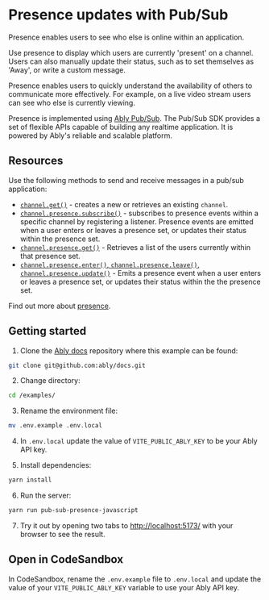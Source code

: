 # Presence updates with Pub/Sub

Presence enables users to see who else is online within an application.

Use presence to display which users are currently 'present' on a channel. Users can also manually update their status, such as to set themselves as 'Away', or write a custom message.

Presence enables users to quickly understand the availability of others to communicate more effectively. For example, on a live video stream users can see who else is currently viewing.

Presence is implemented using [Ably Pub/Sub](https://ably.com/docs/products/channels). The Pub/Sub SDK provides a set of flexible APIs capable of building any realtime application. It is powered by Ably's reliable and scalable platform.

## Resources

Use the following methods to send and receive messages in a pub/sub application:

* [`channel.get()`](https://ably.com/docs/channels#create) - creates a new or retrieves an existing `channel`.
* [`channel.presence.subscribe()`](https://ably.com/docs/channels#subscribe) - subscribes to presence events within a specific channel by registering a listener. Presence events are emitted when a user enters or leaves a presence set, or updates their status within the presence set.
* [`channel.presence.get()`](https://ably.com/docs/presence-occupancy/presence#retrieve-members) - Retrieves a list of the users currently within that presence set.
* [`channel.presence.enter()`, `channel.presence.leave()`, `channel.presence.update()`](https://ably.com/docs/presence-occupancy/presence#trigger-events) - Emits a presence event when a user enters or leaves a presence set, or updates their status within the the presence set.

Find out more about [presence](https://ably.com/docs/presence-occupancy/presence).

## Getting started

1. Clone the [Ably docs](https://github.com/ably/docs) repository where this example can be found:

```sh
git clone git@github.com:ably/docs.git
```

2. Change directory:

```sh
cd /examples/
```

3. Rename the environment file:

```sh
mv .env.example .env.local
```

4. In `.env.local` update the value of `VITE_PUBLIC_ABLY_KEY` to be your Ably API key.

5. Install dependencies:

```sh
yarn install
```

6. Run the server:

```sh
yarn run pub-sub-presence-javascript
```

7. Try it out by opening two tabs to [http://localhost:5173/](http://localhost:5173/) with your browser to see the result.

## Open in CodeSandbox

In CodeSandbox, rename the `.env.example` file to `.env.local` and update the value of your `VITE_PUBLIC_ABLY_KEY` variable to use your Ably API key.
